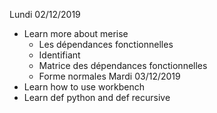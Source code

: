 Lundi 02/12/2019
- Learn more about merise 
	- Les dépendances fonctionnelles 
	- Identifiant
	- Matrice des dépendances fonctionnelles
	- Forme normales
Mardi 03/12/2019
- Learn how to use workbench
- Learn def python and def recursive 
